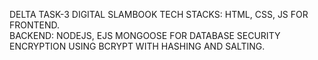 DELTA TASK-3
DIGITAL SLAMBOOK
TECH STACKS:  HTML, CSS, JS FOR FRONTEND.  
              BACKEND:
              NODEJS, EJS
              MONGOOSE FOR DATABASE
              SECURITY ENCRYPTION USING BCRYPT WITH HASHING AND SALTING.
